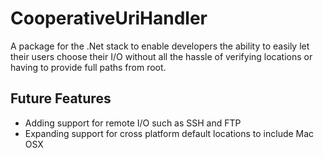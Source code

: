 # CooperativeUriHandler
A package for the .Net stack to enable developers the ability to easily let their users choose their I/O without all the hassle of verifying locations or having to provide full paths from root. 

## Future Features

* Adding support for remote I/O such as SSH and FTP
* Expanding support for cross platform default locations to include Mac OSX
